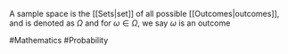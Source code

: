 A sample space is the [[Sets|set]] of all possible [[Outcomes|outcomes]], and is denoted as $\Omega$ and for $\omega \in\Omega$, we say $\omega$ is an outcome

#Mathematics #Probability 